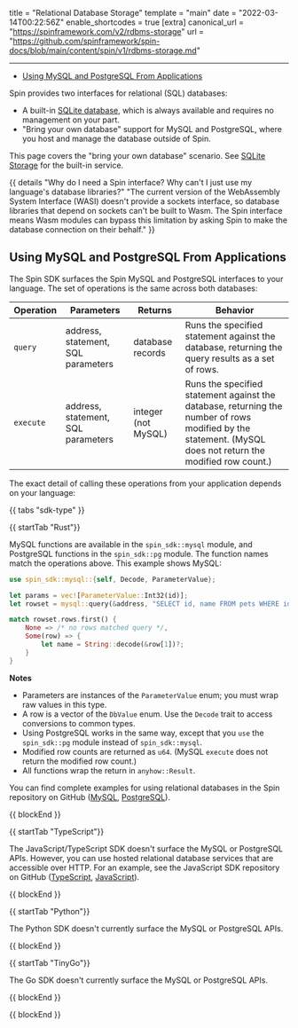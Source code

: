 title = "Relational Database Storage"
template = "main"
date = "2022-03-14T00:22:56Z"
enable_shortcodes = true
[extra]
canonical_url = "https://spinframework.com/v2/rdbms-storage"
url = "https://github.com/spinframework/spin-docs/blob/main/content/spin/v1/rdbms-storage.md"

---
- [Using MySQL and PostgreSQL From Applications](#using-mysql-and-postgresql-from-applications)

Spin provides two interfaces for relational (SQL) databases:

* A built-in [SQLite database](./sqlite-api-guide), which is always available and requires no management on your part.
* "Bring your own database" support for MySQL and PostgreSQL, where you host and manage the database outside of Spin.

This page covers the "bring your own database" scenario.  See [SQLite Storage](./sqlite-api-guide) for the built-in service.

{{ details "Why do I need a Spin interface? Why can't I just use my language's database libraries?" "The current version of the WebAssembly System Interface (WASI) doesn't provide a sockets interface, so database libraries that depend on sockets can't be built to Wasm. The Spin interface means Wasm modules can bypass this limitation by asking Spin to make the database connection on their behalf." }}

## Using MySQL and PostgreSQL From Applications

The Spin SDK surfaces the Spin MySQL and PostgreSQL interfaces to your language. The set of operations is the same across both databases:

| Operation  | Parameters                          | Returns             | Behavior |
|------------|-------------------------------------|---------------------|----------|
| `query`    | address, statement, SQL parameters  | database records    | Runs the specified statement against the database, returning the query results as a set of rows. |
| `execute`  | address, statement, SQL parameters  | integer (not MySQL) | Runs the specified statement against the database, returning the number of rows modified by the statement.  (MySQL does not return the modified row count.) |

The exact detail of calling these operations from your application depends on your language:

{{ tabs "sdk-type" }}

{{ startTab "Rust"}}

MySQL functions are available in the `spin_sdk::mysql` module, and PostgreSQL functions in the `spin_sdk::pg` module. The function names match the operations above. This example shows MySQL:

```rust
use spin_sdk::mysql::{self, Decode, ParameterValue};

let params = vec![ParameterValue::Int32(id)];
let rowset = mysql::query(&address, "SELECT id, name FROM pets WHERE id = ?", &params)?;

match rowset.rows.first() {
    None => /* no rows matched query */,
    Some(row) => {
        let name = String::decode(&row[1])?;
    }
}
```

**Notes**

* Parameters are instances of the `ParameterValue` enum; you must wrap raw values in this type.
* A row is a vector of the `DbValue` enum. Use the `Decode` trait to access conversions to common types.
* Using PostgreSQL works in the same way, except that you `use` the `spin_sdk::pg` module instead of `spin_sdk::mysql`.
* Modified row counts are returned as `u64`. (MySQL `execute` does not return the modified row count.)
* All functions wrap the return in `anyhow::Result`.

You can find complete examples for using relational databases in the Spin repository on GitHub ([MySQL](https://github.com/spinframework/spin-rust-sdk/tree/main/examples/mysql), [PostgreSQL](https://github.com/spinframework/spin-rust-sdk/tree/main/examples/postgres)).

{{ blockEnd }}

{{ startTab "TypeScript"}}

The JavaScript/TypeScript SDK doesn't surface the MySQL or PostgreSQL APIs. However, you can use hosted relational database services that are accessible over HTTP. For an example, see the JavaScript SDK repository on GitHub ([TypeScript](https://github.com/spinframework/spin-js-sdk/tree/sdk-v1/examples/typescript/planetscale), [JavaScript](https://github.com/spinframework/spin-js-sdk/tree/sdk-v1/examples/javascript/planetscale)).

{{ blockEnd }}

{{ startTab "Python"}}

The Python SDK doesn't currently surface the MySQL or PostgreSQL APIs.

{{ blockEnd }}

{{ startTab "TinyGo"}}

The Go SDK doesn't currently surface the MySQL or PostgreSQL APIs.

{{ blockEnd }}

{{ blockEnd }}
